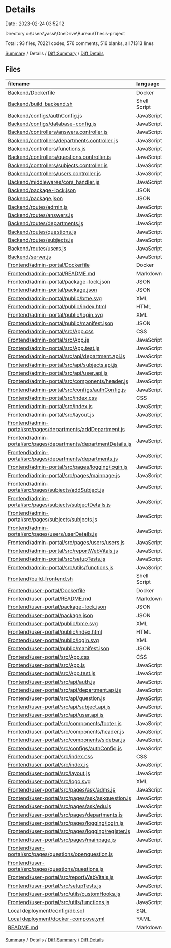 # Details

Date : 2023-02-24 03:52:12

Directory c:\\Users\\yassi\\OneDrive\\Bureau\\Thesis-project

Total : 93 files,  70221 codes, 576 comments, 516 blanks, all 71313 lines

[Summary](results.md) / Details / [Diff Summary](diff.md) / [Diff Details](diff-details.md)

## Files
| filename | language | code | comment | blank | total |
| :--- | :--- | ---: | ---: | ---: | ---: |
| [Backend/Dockerfile](/Backend/Dockerfile) | Docker | 7 | 0 | 1 | 8 |
| [Backend/build_backend.sh](/Backend/build_backend.sh) | Shell Script | 6 | 1 | 4 | 11 |
| [Backend/configs/authConfig.js](/Backend/configs/authConfig.js) | JavaScript | 17 | 2 | 2 | 21 |
| [Backend/configs/database-config.js](/Backend/configs/database-config.js) | JavaScript | 15 | 1 | 0 | 16 |
| [Backend/controllers/answers.controller.js](/Backend/controllers/answers.controller.js) | JavaScript | 33 | 21 | 11 | 65 |
| [Backend/controllers/departments.controller.js](/Backend/controllers/departments.controller.js) | JavaScript | 70 | 53 | 17 | 140 |
| [Backend/controllers/functions.js](/Backend/controllers/functions.js) | JavaScript | 32 | 18 | 10 | 60 |
| [Backend/controllers/questions.controller.js](/Backend/controllers/questions.controller.js) | JavaScript | 138 | 72 | 22 | 232 |
| [Backend/controllers/subjects.controller.js](/Backend/controllers/subjects.controller.js) | JavaScript | 77 | 60 | 16 | 153 |
| [Backend/controllers/users.controller.js](/Backend/controllers/users.controller.js) | JavaScript | 138 | 73 | 23 | 234 |
| [Backend/middlewares/cors_handler.js](/Backend/middlewares/cors_handler.js) | JavaScript | 11 | 4 | 2 | 17 |
| [Backend/package-lock.json](/Backend/package-lock.json) | JSON | 2,316 | 0 | 1 | 2,317 |
| [Backend/package.json](/Backend/package.json) | JSON | 25 | 0 | 1 | 26 |
| [Backend/routes/admin.js](/Backend/routes/admin.js) | JavaScript | 8 | 1 | 3 | 12 |
| [Backend/routes/answers.js](/Backend/routes/answers.js) | JavaScript | 6 | 8 | 10 | 24 |
| [Backend/routes/departments.js](/Backend/routes/departments.js) | JavaScript | 9 | 6 | 10 | 25 |
| [Backend/routes/questions.js](/Backend/routes/questions.js) | JavaScript | 11 | 8 | 16 | 35 |
| [Backend/routes/subjects.js](/Backend/routes/subjects.js) | JavaScript | 10 | 6 | 9 | 25 |
| [Backend/routes/users.js](/Backend/routes/users.js) | JavaScript | 11 | 7 | 11 | 29 |
| [Backend/server.js](/Backend/server.js) | JavaScript | 14 | 7 | 13 | 34 |
| [Frontend/admin-portal/Dockerfile](/Frontend/admin-portal/Dockerfile) | Docker | 7 | 0 | 1 | 8 |
| [Frontend/admin-portal/README.md](/Frontend/admin-portal/README.md) | Markdown | 38 | 0 | 33 | 71 |
| [Frontend/admin-portal/package-lock.json](/Frontend/admin-portal/package-lock.json) | JSON | 30,577 | 0 | 1 | 30,578 |
| [Frontend/admin-portal/package.json](/Frontend/admin-portal/package.json) | JSON | 47 | 0 | 1 | 48 |
| [Frontend/admin-portal/public/bme.svg](/Frontend/admin-portal/public/bme.svg) | XML | 1,271 | 0 | 0 | 1,271 |
| [Frontend/admin-portal/public/index.html](/Frontend/admin-portal/public/index.html) | HTML | 20 | 23 | 1 | 44 |
| [Frontend/admin-portal/public/login.svg](/Frontend/admin-portal/public/login.svg) | XML | 46 | 0 | 1 | 47 |
| [Frontend/admin-portal/public/manifest.json](/Frontend/admin-portal/public/manifest.json) | JSON | 8 | 0 | 1 | 9 |
| [Frontend/admin-portal/src/App.css](/Frontend/admin-portal/src/App.css) | CSS | 33 | 0 | 6 | 39 |
| [Frontend/admin-portal/src/App.js](/Frontend/admin-portal/src/App.js) | JavaScript | 34 | 0 | 3 | 37 |
| [Frontend/admin-portal/src/App.test.js](/Frontend/admin-portal/src/App.test.js) | JavaScript | 7 | 0 | 2 | 9 |
| [Frontend/admin-portal/src/api/department.api.js](/Frontend/admin-portal/src/api/department.api.js) | JavaScript | 43 | 0 | 3 | 46 |
| [Frontend/admin-portal/src/api/subjects.api.js](/Frontend/admin-portal/src/api/subjects.api.js) | JavaScript | 51 | 0 | 3 | 54 |
| [Frontend/admin-portal/src/api/user.api.js](/Frontend/admin-portal/src/api/user.api.js) | JavaScript | 34 | 0 | 1 | 35 |
| [Frontend/admin-portal/src/components/header.js](/Frontend/admin-portal/src/components/header.js) | JavaScript | 122 | 2 | 4 | 128 |
| [Frontend/admin-portal/src/configs/authConfig.js](/Frontend/admin-portal/src/configs/authConfig.js) | JavaScript | 46 | 19 | 5 | 70 |
| [Frontend/admin-portal/src/index.css](/Frontend/admin-portal/src/index.css) | CSS | 12 | 0 | 2 | 14 |
| [Frontend/admin-portal/src/index.js](/Frontend/admin-portal/src/index.js) | JavaScript | 22 | 7 | 6 | 35 |
| [Frontend/admin-portal/src/layout.js](/Frontend/admin-portal/src/layout.js) | JavaScript | 12 | 0 | 2 | 14 |
| [Frontend/admin-portal/src/pages/departments/addDepartment.js](/Frontend/admin-portal/src/pages/departments/addDepartment.js) | JavaScript | 99 | 0 | 6 | 105 |
| [Frontend/admin-portal/src/pages/departments/departmentDetails.js](/Frontend/admin-portal/src/pages/departments/departmentDetails.js) | JavaScript | 208 | 1 | 9 | 218 |
| [Frontend/admin-portal/src/pages/departments/departments.js](/Frontend/admin-portal/src/pages/departments/departments.js) | JavaScript | 84 | 1 | 4 | 89 |
| [Frontend/admin-portal/src/pages/logging/login.js](/Frontend/admin-portal/src/pages/logging/login.js) | JavaScript | 57 | 1 | 6 | 64 |
| [Frontend/admin-portal/src/pages/mainpage.js](/Frontend/admin-portal/src/pages/mainpage.js) | JavaScript | 28 | 0 | 3 | 31 |
| [Frontend/admin-portal/src/pages/subjects/addSubject.js](/Frontend/admin-portal/src/pages/subjects/addSubject.js) | JavaScript | 123 | 0 | 8 | 131 |
| [Frontend/admin-portal/src/pages/subjects/subjectDetails.js](/Frontend/admin-portal/src/pages/subjects/subjectDetails.js) | JavaScript | 146 | 0 | 7 | 153 |
| [Frontend/admin-portal/src/pages/subjects/subjects.js](/Frontend/admin-portal/src/pages/subjects/subjects.js) | JavaScript | 83 | 1 | 4 | 88 |
| [Frontend/admin-portal/src/pages/users/userDetails.js](/Frontend/admin-portal/src/pages/users/userDetails.js) | JavaScript | 209 | 0 | 8 | 217 |
| [Frontend/admin-portal/src/pages/users/users.js](/Frontend/admin-portal/src/pages/users/users.js) | JavaScript | 85 | 1 | 5 | 91 |
| [Frontend/admin-portal/src/reportWebVitals.js](/Frontend/admin-portal/src/reportWebVitals.js) | JavaScript | 12 | 0 | 2 | 14 |
| [Frontend/admin-portal/src/setupTests.js](/Frontend/admin-portal/src/setupTests.js) | JavaScript | 1 | 4 | 1 | 6 |
| [Frontend/admin-portal/src/utils/functions.js](/Frontend/admin-portal/src/utils/functions.js) | JavaScript | 24 | 0 | 3 | 27 |
| [Frontend/build_frontend.sh](/Frontend/build_frontend.sh) | Shell Script | 15 | 1 | 8 | 24 |
| [Frontend/user-portal/Dockerfile](/Frontend/user-portal/Dockerfile) | Docker | 7 | 0 | 1 | 8 |
| [Frontend/user-portal/README.md](/Frontend/user-portal/README.md) | Markdown | 38 | 0 | 33 | 71 |
| [Frontend/user-portal/package-lock.json](/Frontend/user-portal/package-lock.json) | JSON | 30,596 | 0 | 1 | 30,597 |
| [Frontend/user-portal/package.json](/Frontend/user-portal/package.json) | JSON | 48 | 0 | 1 | 49 |
| [Frontend/user-portal/public/bme.svg](/Frontend/user-portal/public/bme.svg) | XML | 1,271 | 0 | 0 | 1,271 |
| [Frontend/user-portal/public/index.html](/Frontend/user-portal/public/index.html) | HTML | 20 | 23 | 1 | 44 |
| [Frontend/user-portal/public/login.svg](/Frontend/user-portal/public/login.svg) | XML | 46 | 0 | 1 | 47 |
| [Frontend/user-portal/public/manifest.json](/Frontend/user-portal/public/manifest.json) | JSON | 8 | 0 | 1 | 9 |
| [Frontend/user-portal/src/App.css](/Frontend/user-portal/src/App.css) | CSS | 0 | 0 | 1 | 1 |
| [Frontend/user-portal/src/App.js](/Frontend/user-portal/src/App.js) | JavaScript | 29 | 0 | 2 | 31 |
| [Frontend/user-portal/src/App.test.js](/Frontend/user-portal/src/App.test.js) | JavaScript | 7 | 0 | 2 | 9 |
| [Frontend/user-portal/src/api/auth.js](/Frontend/user-portal/src/api/auth.js) | JavaScript | 29 | 0 | 2 | 31 |
| [Frontend/user-portal/src/api/department.api.js](/Frontend/user-portal/src/api/department.api.js) | JavaScript | 17 | 0 | 2 | 19 |
| [Frontend/user-portal/src/api/question.js](/Frontend/user-portal/src/api/question.js) | JavaScript | 9 | 0 | 1 | 10 |
| [Frontend/user-portal/src/api/subject.api.js](/Frontend/user-portal/src/api/subject.api.js) | JavaScript | 9 | 0 | 1 | 10 |
| [Frontend/user-portal/src/api/user.api.js](/Frontend/user-portal/src/api/user.api.js) | JavaScript | 25 | 0 | 5 | 30 |
| [Frontend/user-portal/src/components/footer.js](/Frontend/user-portal/src/components/footer.js) | JavaScript | 15 | 0 | 2 | 17 |
| [Frontend/user-portal/src/components/header.js](/Frontend/user-portal/src/components/header.js) | JavaScript | 84 | 9 | 3 | 96 |
| [Frontend/user-portal/src/components/sidebar.js](/Frontend/user-portal/src/components/sidebar.js) | JavaScript | 67 | 0 | 4 | 71 |
| [Frontend/user-portal/src/configs/authConfig.js](/Frontend/user-portal/src/configs/authConfig.js) | JavaScript | 46 | 19 | 5 | 70 |
| [Frontend/user-portal/src/index.css](/Frontend/user-portal/src/index.css) | CSS | 12 | 0 | 2 | 14 |
| [Frontend/user-portal/src/index.js](/Frontend/user-portal/src/index.js) | JavaScript | 22 | 7 | 6 | 35 |
| [Frontend/user-portal/src/layout.js](/Frontend/user-portal/src/layout.js) | JavaScript | 37 | 0 | 1 | 38 |
| [Frontend/user-portal/src/logo.svg](/Frontend/user-portal/src/logo.svg) | XML | 1 | 0 | 0 | 1 |
| [Frontend/user-portal/src/pages/ask/adms.js](/Frontend/user-portal/src/pages/ask/adms.js) | JavaScript | 127 | 1 | 9 | 137 |
| [Frontend/user-portal/src/pages/ask/askquestion.js](/Frontend/user-portal/src/pages/ask/askquestion.js) | JavaScript | 69 | 0 | 7 | 76 |
| [Frontend/user-portal/src/pages/ask/edu.js](/Frontend/user-portal/src/pages/ask/edu.js) | JavaScript | 213 | 2 | 4 | 219 |
| [Frontend/user-portal/src/pages/departments.js](/Frontend/user-portal/src/pages/departments.js) | JavaScript | 116 | 0 | 6 | 122 |
| [Frontend/user-portal/src/pages/logging/login.js](/Frontend/user-portal/src/pages/logging/login.js) | JavaScript | 119 | 4 | 6 | 129 |
| [Frontend/user-portal/src/pages/logging/register.js](/Frontend/user-portal/src/pages/logging/register.js) | JavaScript | 169 | 4 | 5 | 178 |
| [Frontend/user-portal/src/pages/mainpage.js](/Frontend/user-portal/src/pages/mainpage.js) | JavaScript | 51 | 0 | 3 | 54 |
| [Frontend/user-portal/src/pages/questions/openquestion.js](/Frontend/user-portal/src/pages/questions/openquestion.js) | JavaScript | 96 | 0 | 3 | 99 |
| [Frontend/user-portal/src/pages/questions/questions.js](/Frontend/user-portal/src/pages/questions/questions.js) | JavaScript | 68 | 0 | 3 | 71 |
| [Frontend/user-portal/src/reportWebVitals.js](/Frontend/user-portal/src/reportWebVitals.js) | JavaScript | 12 | 0 | 2 | 14 |
| [Frontend/user-portal/src/setupTests.js](/Frontend/user-portal/src/setupTests.js) | JavaScript | 1 | 4 | 1 | 6 |
| [Frontend/user-portal/src/utils/customHooks.js](/Frontend/user-portal/src/utils/customHooks.js) | JavaScript | 21 | 0 | 3 | 24 |
| [Frontend/user-portal/src/utils/functions.js](/Frontend/user-portal/src/utils/functions.js) | JavaScript | 22 | 0 | 3 | 25 |
| [Local deployment/config/db.sql](/Local%20deployment/config/db.sql) | SQL | 90 | 94 | 47 | 231 |
| [Local deployment/docker-compose.yml](/Local%20deployment/docker-compose.yml) | YAML | 45 | 0 | 4 | 49 |
| [README.md](/README.md) | Markdown | 1 | 0 | 0 | 1 |

[Summary](results.md) / Details / [Diff Summary](diff.md) / [Diff Details](diff-details.md)